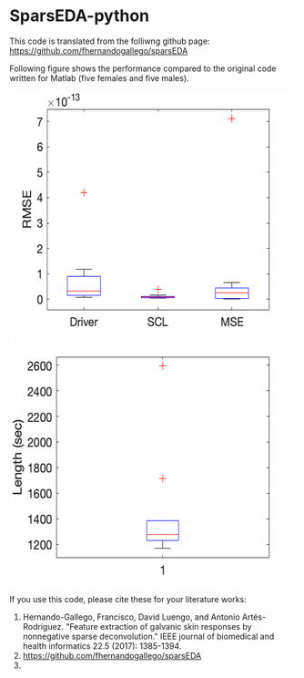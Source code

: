 # SparsEDA-python

This code is translated from the folliwng github page:
https://github.com/fhernandogallego/sparsEDA

Following figure shows the performance compared to the original code written for Matlab (five females and five males).

<img src="rmse_plot.png" width=576 height=432>
<img src="time_plot.png" width=576 height=432>


If you use this code, please cite these for your literature works:
1. Hernando-Gallego, Francisco, David Luengo, and Antonio Artés-Rodríguez. "Feature extraction of galvanic skin responses by nonnegative sparse deconvolution." IEEE journal of biomedical and health informatics 22.5 (2017): 1385-1394.
2. https://github.com/fhernandogallego/sparsEDA
3. 

